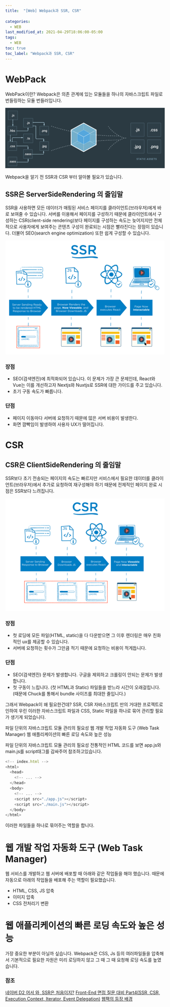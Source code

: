 ```yaml
---
title:  "[Web] Webpack과 SSR, CSR"

categories:
  - WEB
last_modified_at: 2021-04-29T18:06:00-05:00
tags:
  - WEB
toc: true
toc_label: "Webpack과 SSR, CSR"
---
```


# WebPack
WebPack이란?
Webpack은 의존 관계에 있는 모듈들을 하나의 자바스크립트 파일로 번들링하는 모듈 번들러입니다.

![Image Alt 텍스트](/assets/img/web/webpack.png)  

Webpack을 알기 전 SSR과 CSR 부터 알아볼 필요가 있습니다.

## SSR은 ServerSideRendering 의 줄임말
SSR을 사용하면 모든 데이터가 매핑된 서비스 페이지를 클라이언트(브라우저)에게 바로 보여줄 수 있습니다.
서버를 이용해서 페이지를 구성하기 때문에 클라이언트에서 구성하는 CSR(client-side rendering)보다 페이지를 구성하는 속도는 늦어지지만 전체적으로 사용자에게 보여주는 콘텐츠 구성이 완료되는 시점은 빨라진다는 장점이 있습니다. 더불어 SEO(search engine optimization) 또한 쉽게 구성할 수 있습니다.

![Image Alt 텍스트](/assets/img/web/ssr.png)  

### 장점

- SEO(검색엔진)에 최적화되어 있습니다. 이 문제가 가장 큰 문제인데, React와 Vue는 이를 개선하고자 Nextjs와 Nuxtjs로 SSR에 대한 가이드를 주고 있습니다.
- 초기 구동 속도가 빠릅니다.

### 단점

- 페이지 이동마다 서버에 요청하기 때문에 많은 서버 비용이 발생한다.
- 화면 깜빡임이 발생하여 사용자 UX가 떨어집니다.

# CSR
## CSR은 ClientSideRendering 의 줄임말
SSR보다 초기 전송되는 페이지의 속도는 빠르지만 서비스에서 필요한 데이터를 클라이언트(브라우저)에서 추가로 요청하여 재구성해야 하기 때문에 전제적인 페이지 완료 시점은 SSR보다 느려집니다.

![Image Alt 텍스트](/assets/img/web/csr.png)  

### 장점

- 첫 로딩에 모든 파일(HTML, static)을 다 다운받으면 그 이후 렌더링은 매우 친화적인 ux를 제공할 수 있습니다.
- 서버에 요청하는 횟수가 그만큼 적기 때문에 요청하는 비용이 적게듭니다.

### 단점

- SEO(검색엔진) 문제가 발생합니다. 구글을 제외하고 크롤링이 안되는 문제가 발생합니다.
- 첫 구동이 느립니다. (첫 HTML과 Static) 파일들을 받느라 시간이 오래걸립니다. (때문에 Chuck를 통해서 bundle 사이즈를 최대한 줄입니다.)

그래서 Webpack이 왜 필요한건데?
SSR, CSR 자바스크립트 만의 거대한 프로젝트로 인하여 우린 이러한 자바스크립트 파일과 CSS, Static 파일을 하나로 묶어 관리할 필요가 생기게 되었습니다.

파일 단위의 자바스크립트 모듈 관리의 필요성
웹 개발 작업 자동화 도구 (Web Task Manager)
웹 애플리케이션의 빠른 로딩 속도와 높은 성능

파일 단위의 자바스크립트 모듈 관리의 필요성
전통적인 HTML 코드를 보면 app.js와 main.js를 script태그를 감싸주어 참조하고있습니다.

```javascript
<!-- index.html -->
<html>
  <head>
    <!-- ... -->
  </head>
  <body>
    <!-- ... -->
    <script src="./app.js"></script>
    <script src="./main.js"></script>
  </body>
</html>
```

이러한 파일들을 하나로 묶어주는 역할을 합니다.

# 웹 개발 작업 자동화 도구 (Web Task Manager)
웹 서비스를 개발하고 웹 서버에 배포할 때 아래와 같은 작업들을 해야 했습니다. 때문에 자동으로 아래의 작업들을 배포해 주는 역할이 필요했습니다.

- HTML, CSS, JS 압축
- 이미지 압축
- CSS 전처리기 변환

# 웹 애플리케이션의 빠른 로딩 속도와 높은 성능
가장 중요한 부분이 아닐까 싶습니다.
Webpack은 CSS, Js 등의 여러파일들을 압축해서 기본적으로 필요한 자원은 미리 로딩하지 않고 그 때 그 때 요청해 로딩 속도를 높였습니다.

### 참조
[네이버 D2 어서 와, SSR은 처음이지?](https://d2.naver.com/helloworld/7804182)
[Front-End 면접 질문 대비 Part4(SSR, CSR, Execution Context, Iterator, Event Delegation)](https://velog.io/@holim0/Front-End-%EB%A9%B4%EC%A0%91-%EC%A7%88%EB%AC%B8-%EB%8C%80%EB%B9%84-Part4)
[웹팩의 등장 배경](https://joshua1988.github.io/webpack-guide/motivation/why-webpack.html#%EC%9B%B9%ED%8C%A9%EC%9D%98-%EB%93%B1%EC%9E%A5-%EB%B0%B0%EA%B2%BD)



